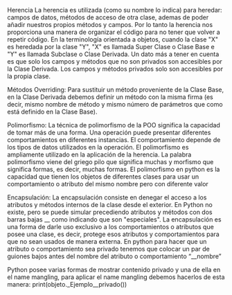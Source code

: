 

Herencia
La herencia es utilizada (como su nombre lo indica) para heredar: campos de datos, métodos de acceso de otra clase, ademas de poder añadir nuestros propios métodos y campos. Por lo tanto la herencia nos proporciona una manera de organizar el código para no tener que volver a repetir código.
En la terminología orientada a objetos, cuando la clase "X" es heredada por la clase "Y", "X" es llamada Super Clase o Clase Base e "Y" es llamada Subclase o Clase Derivada. Un dato más a tener en cuenta es que solo los campos y métodos que no son privados son accesibles por la Clase Derivada. Los campos y métodos privados solo son accesibles por la propia clase.

Métodos Overriding: 
Para sustituir un método proveniente de la Clase Base, en la Clase Derivada debemos definir un método con la misma firma (es decir, mismo nombre de método y mismo número de parámetros que como está definido en la Clase Base).

Polimorfismo:
La técnica de polimorfismo de la POO significa la capacidad de tomar más de una forma. Una operación puede presentar diferentes comportamientos en diferentes instancias. El comportamiento depende de los tipos de datos utilizados en la operación. El polimorfismo es ampliamente utilizado en la aplicación de la herencia.
La palabra polimorfismo viene del griego pilo que significa muchas y morfismo que significa formas, es decir, muchas formas. El polimorfismo en python es la capacidad que tienen los objetos de diferentes clases para usar un comportamiento o atributo del mismo nombre pero con diferente valor


Encapsulación:
La encapsulación consiste en denegar el acceso a los atributos y métodos internos de la clase desde el exterior. En Python no existe, pero se puede simular precediendo atributos y métodos con dos barras bajas __ como indicando que son "especiales".
La encapsulación es una forma de darle uso exclusivo a los comportamientos o atributos que posee una clase, es decir, protege esos atributos y comportamientos para que no sean usados de manera externa.
En python para hacer que un atributo o comportamiento sea privado tenemos que colocar un par de guiones bajos antes del nombre del atributo o comportamiento “__nombre”

Python posee varias formas de mostrar contenido privado y una de ella en el name mangling, para aplicar el name mangling debemos hacerlos de esta manera:
print(objeto._Ejemplo__privado())